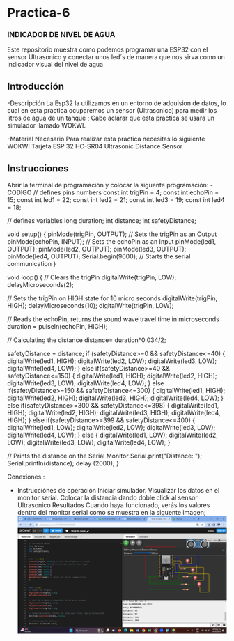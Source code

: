 # Practica-6
### INDICADOR DE NIVEL DE AGUA
Este repositorio muestra como podemos programar una ESP32 con el sensor Ultrasonico y conectar unos led´s de manera que nos sirva como un indicador visual del nivel de agua
## Introducción
 -Descripción
La Esp32 la utilizamos en un entorno de adquision de datos, lo cual en esta practica ocuparemos un sensor (Ultrasonico) para medir los litros de agua de un tanque ; Cabe aclarar que esta practica se usara un simulador llamado WOKWI.

-Material Necesario
Para realizar esta practica necesitas lo siguiente
WOKWI
Tarjeta ESP 32
HC-SR04 Ultrasonic Distance Sensor

## Instrucciones
Abrir la terminal de programación y colocar la siguente programación:
-CODIGO
// defines pins numbers
const int trigPin = 4;
const int echoPin = 15;
const int led1 = 22;
const int led2 = 21;
const int led3 = 19;
const int led4 = 18;

// defines variables
long duration;
int distance;
int safetyDistance;


void setup() {
pinMode(trigPin, OUTPUT); // Sets the trigPin as an Output
pinMode(echoPin, INPUT); // Sets the echoPin as an Input
pinMode(led1, OUTPUT);
pinMode(led2, OUTPUT);
pinMode(led3, OUTPUT);
pinMode(led4, OUTPUT);
Serial.begin(9600); // Starts the serial communication
}

void loop() {
// Clears the trigPin
digitalWrite(trigPin, LOW);
delayMicroseconds(2);

// Sets the trigPin on HIGH state for 10 micro seconds
digitalWrite(trigPin, HIGH);
delayMicroseconds(10);
digitalWrite(trigPin, LOW);

// Reads the echoPin, returns the sound wave travel time in microseconds
duration = pulseIn(echoPin, HIGH);

// Calculating the distance
distance= duration*0.034/2;

safetyDistance = distance;
if (safetyDistance>=0 && safetyDistance<=40)
{
  digitalWrite(led1, HIGH);
  digitalWrite(led2, LOW);
  digitalWrite(led3, LOW);
  digitalWrite(led4, LOW);
}
else if(safetyDistance>=40 && safetyDistance<=150) 
{
  digitalWrite(led1, HIGH);
  digitalWrite(led2, HIGH);
  digitalWrite(led3, LOW);
  digitalWrite(led4, LOW);
}
else if(safetyDistance>=150 && safetyDistance<=300) 
{
  digitalWrite(led1, HIGH);
  digitalWrite(led2, HIGH);
  digitalWrite(led3, HIGH);
  digitalWrite(led4, LOW);
}
else if(safetyDistance>=300 && safetyDistance<=398) 
{
  digitalWrite(led1, HIGH);
  digitalWrite(led2, HIGH);
  digitalWrite(led3, HIGH);
  digitalWrite(led4, HIGH);
}
else if(safetyDistance>=399 && safetyDistance<=400) 
{
  digitalWrite(led1, LOW);
  digitalWrite(led2, LOW);
  digitalWrite(led3, LOW);
  digitalWrite(led4, LOW);
}
else
{
 digitalWrite(led1,  LOW);
  digitalWrite(led2, LOW);
  digitalWrite(led3, LOW);
  digitalWrite(led4, LOW);
}

// Prints the distance on the Serial Monitor
Serial.print("Distance: ");
Serial.println(distance);
delay (2000);
}

Conexiones :
![]()


- Instrucciónes de operación
Iniciar simulador.
Visualizar los datos en el monitor serial.
Colocar la distancia dando doble click al sensor Ultrasonico
Resultados
Cuando haya funcionado, verás los valores dentro del monitor serial como se muestra en la siguente imagen;
![](https://github.com/AmaiCisneros/Practica-6/blob/main/Captura%20de%20pantalla%202024-01-19%20190110.png)


